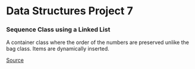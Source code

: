 # Data Structures Project 7

### Sequence Class using a Linked List

A container class where the order of the numbers are preserved unlike the bag class.
Items are dynamically inserted.

[Source](https://www.cs.colorado.edu/~main/projects/chap05b.html "Click me for more information!")